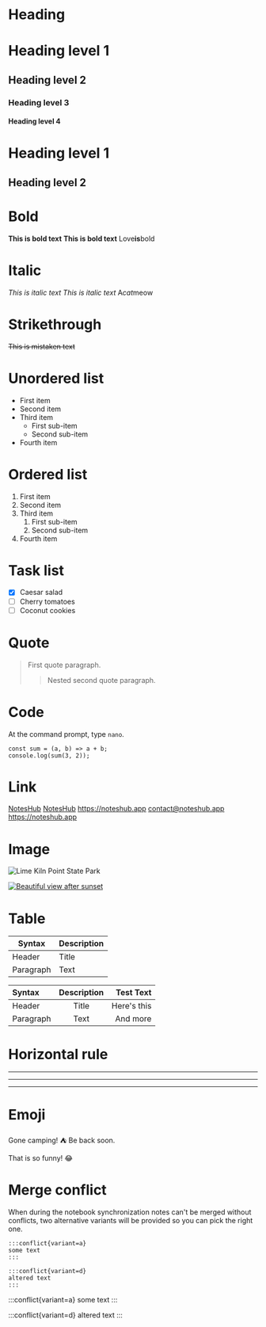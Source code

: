 # Heading

# Heading level 1
## Heading level 2
### Heading level 3
#### Heading level 4

Heading level 1
===============

Heading level 2
---------------

# Bold
**This is bold text**
__This is bold text__
Love**is**bold

# Italic
*This is italic text*
_This is italic text_
A*cat*meow

# Strikethrough
~~This is mistaken text~~

# Unordered list
- First item
- Second item
- Third item
  - First sub-item
  - Second sub-item
- Fourth item

# Ordered list
1. First item
2. Second item
3. Third item
   1. First sub-item
   2. Second sub-item
4. Fourth item

# Task list
- [x] Caesar salad
- [ ] Cherry tomatoes
- [ ] Coconut cookies

# Quote
> First quote paragraph.
>
>> Nested second quote paragraph.

# Code
At the command prompt, type `nano`.

```
const sum = (a, b) => a + b;
console.log(sum(3, 2));
```

# Link
[NotesHub](https://noteshub.app)
[NotesHub](https://noteshub.app "NotesHub App")
<https://noteshub.app>
<contact@noteshub.app>
https://noteshub.app

# Image
![Lime Kiln Point State Park](https://www.noteshub.app/images/photos/sanjuan_island.jpg "San Juan Island")
    
[![Beautiful view after sunset](https://www.noteshub.app//images/photos/hawaii_sunset.jpg)](https://www.instagram.com/alex.titarenko/)

# Table
| Syntax      | Description |
| ----------- | ----------- |
| Header      | Title       |
| Paragraph   | Text        |


| Syntax      | Description | Test Text     |
| :---        |    :----:   |          ---: |
| Header      | Title       | Here's this   |
| Paragraph   | Text        | And more      |

# Horizontal rule
***

---

_________________

# Emoji
Gone camping! :tent: Be back soon.

That is so funny! :joy:

# Merge conflict
When during the notebook synchronization notes can't be merged without conflicts, two alternative variants will be provided so you can pick the right one.

```
:::conflict{variant=a}
some text
:::

:::conflict{variant=d}
altered text
:::
```

:::conflict{variant=a}
some text
:::

:::conflict{variant=d}
altered text
:::